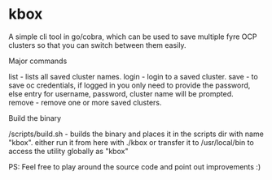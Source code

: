 # kbox
A simple cli tool in go/cobra, which can be used to save multiple fyre OCP clusters so that you can switch between them easily.


Major commands

list    - lists all saved cluster names. 
login   - login to a saved cluster. 
save    - to save oc credentials, if logged in you only need to provide the password, else entry for username, password, cluster name will be prompted.  
remove  - remove one or more saved clusters. 

Build the binary

/scripts/build.sh - builds the binary and places it in the scripts dir with name "kbox". 
either run it from here with ./kbox or transfer it to /usr/local/bin to access the utility globally as "kbox"




PS: Feel free to play around the source code and point out improvements :)